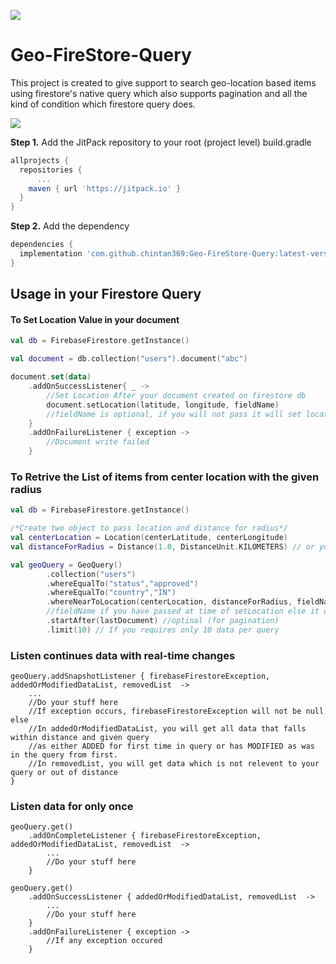 [![](https://jitpack.io/v/chintan369/Geo-FireStore-Query.svg)](https://jitpack.io/#chintan369/Geo-FireStore-Query)

# Geo-FireStore-Query
This project is created to give support to search geo-location based items using firestore's native query which also supports pagination and all the kind of condition which firestore query does.

[![](https://miro.medium.com/max/1400/1*a2Da_CQHUsSKTCTRI2tYhQ.png)]()

**Step 1.** Add the JitPack repository to your root (project level) build.gradle

```gradle
allprojects {
  repositories {
	  ...
    maven { url 'https://jitpack.io' }
  }
}
```

**Step 2.** Add the dependency

```gradle
dependencies {
  implementation 'com.github.chintan369:Geo-FireStore-Query:latest-version'
}
```

## Usage in your Firestore Query

#### To Set Location Value in your document

```kotlin
val db = FirebaseFirestore.getInstance()

val document = db.collection("users").document("abc")

document.set(data)
	.addOnSuccessListener{ _ ->
		//Set Location After your document created on firestore db
		document.setLocation(latitude, longitude, fieldName)
		//fieldName is optional, if you will not pass it will set location in default field named "g"
	}
	.addOnFailureListener { exception ->
		//Document write failed
	}
```

### To Retrive the List of items from center location with the given radius

```kotlin
val db = FirebaseFirestore.getInstance()

/*Create two object to pass location and distance for radius*/
val centerLocation = Location(centerLatitude, centerLongitude)
val distanceForRadius = Distance(1.0, DistanceUnit.KILOMETERS) // or you can set unit as DistanceUnit.MILES if you want to find for 1 mile

val geoQuery = GeoQuery()
		.collection("users")
		.whereEqualTo("status","approved")
		.whereEqualTo("country","IN")
		.whereNearToLocation(centerLocation, distanceForRadius, fieldName) 
		//fieldName if you have passed at time of setLocation else it will take default as "g" if you do not pass
		.startAfter(lastDocument) //optinal (for pagination)
		.limit(10) // If you requires only 10 data per query
```

### Listen continues data with real-time changes

```
geoQuery.addSnapshotListener { firebaseFirestoreException, addedOrModifiedDataList, removedList  ->
	...
	//Do your stuff here
	//If exception occurs, firebaseFirestoreException will not be null else
	//In addedOrModifiedDataList, you will get all data that falls within distance and given query 
	//as either ADDED for first time in query or has MODIFIED as was in the query from first.
	//In removedList, you will get data which is not relevent to your query or out of distance
}
```

### Listen data for only once

```
geoQuery.get()
	.addOnCompleteListener { firebaseFirestoreException, addedOrModifiedDataList, removedList  ->
		...
		//Do your stuff here
	}
```

```
geoQuery.get()
	.addOnSuccessListener { addedOrModifiedDataList, removedList  ->
		...
		//Do your stuff here
	}
	.addOnFailureListener { exception ->
		//If any exception occured
	}
```
